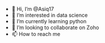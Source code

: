 - 👋 Hi, I’m @Asiq17
- 👀 I’m interested in data science
- 🌱 I’m currently learning python
- 💞️ I’m looking to collaborate on Zoho
- 📫 How to reach me 

<!---
Asiq17/Asiq17 is a ✨ special ✨ repository because its `README.md` (this file) appears on your GitHub profile.
You can click the Preview link to take a look at your changes.
--->
